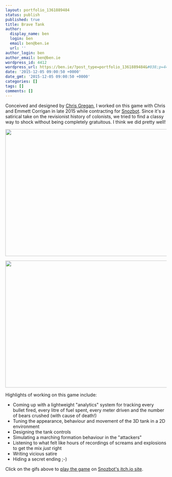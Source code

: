 ```yaml
---
layout: portfolio_1361889484
status: publish
published: true
title: Brave Tank
author:
  display_name: ben
  login: ben
  email: ben@ben.ie
  url: ''
author_login: ben
author_email: ben@ben.ie
wordpress_id: 4412
wordpress_url: https://ben.ie/?post_type=portfolio_1361889484&#038;p=4412
date: '2015-12-05 09:00:50 +0000'
date_gmt: '2015-12-05 09:00:50 +0000'
categories: []
tags: []
comments: []
---
```

<p>Conceived and designed by <a href="https://twitter.com/gofungus">Chris Gregan</a>, I worked on this game with Chris and Emmett Corrigan in late 2015 while contracting for <a href="https://snozbot.itch.io">Snozbot</a>. Since it's a satirical take on the revisionist history of colonists, we tried to find a classy way to shock without being completely gratuitous. I think we did pretty well!</p>
<p><a href="https://snozbot.itch.io/brave-tank"><img class="aligncenter size-full wp-image-4426" src="https://ben.ie/wp-content/uploads/2015/12/CrushingTime_640.gif" alt="" width="640" height="397" /></a></p>
<p><a href="https://snozbot.itch.io/brave-tank"><img class="aligncenter size-full wp-image-4427" src="https://ben.ie/wp-content/uploads/2015/12/BBQ_short_640.gif" alt="" width="640" height="397" /></a></p>
<p>Highlights of working on this game include:</p>
<ul>
<li>Coming up with a lightweight "analytics" system for tracking every bullet fired, every litre of fuel spent, every meter driven and the number of bears crushed (with cause of death!)</li>
<li>Tuning the appearance, behaviour and movement of the 3D tank in a 2D environment</li>
<li>Designing the tank controls</li>
<li>Simulating a marching formation behaviour in the "attackers"</li>
<li>Listening to what felt like hours of recordings of screams and explosions to get the mix <em>just</em> right</li>
<li>Writing vicious satire</li>
<li>Hiding a secret ending ;-)</li>
</ul>
<p>Click on the gifs above to <a href="https://snozbot.itch.io/brave-tank">play the game</a> on <a href="https://snozbot.itch.io">Snozbot's itch.io site</a>.</p>

